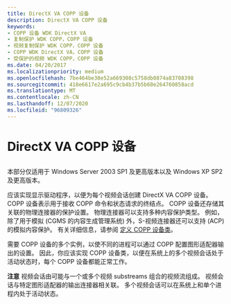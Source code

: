```yaml
---
title: DirectX VA COPP 设备
description: DirectX VA COPP 设备
keywords:
- COPP 设备 WDK DirectX VA
- 复制保护 WDK COPP，COPP 设备
- 视频复制保护 WDK COPP，COPP 设备
- COPP WDK DirectX VA，COPP 设备
- 受保护的视频 WDK COPP，COPP 设备
ms.date: 04/20/2017
ms.localizationpriority: medium
ms.openlocfilehash: 7be464be30e52a669308c5758db0874a83708398
ms.sourcegitcommit: 418e6617e2a695c9cb4b37b5b60e264760858acd
ms.translationtype: MT
ms.contentlocale: zh-CN
ms.lasthandoff: 12/07/2020
ms.locfileid: "96809326"
---
```

# <a name="directx-va-copp-device"></a>DirectX VA COPP 设备


## <span id="ddk_directx_va_copp_device_gg"></span><span id="DDK_DIRECTX_VA_COPP_DEVICE_GG"></span>


本部分仅适用于 Windows Server 2003 SP1 及更高版本以及 Windows XP SP2 及更高版本。

应该实现显示驱动程序，以便为每个视频会话创建 DirectX VA COPP 设备。 COPP 设备表示用于接收 COPP 命令和状态请求的终结点。 COPP 设备还存储其关联的物理连接器的保护设置。 物理连接器可以支持多种内容保护类型。 例如，除了用于模拟 (CGMS 的内容生成管理系统) 外，S-视频连接器还可以支持 (ACP) 的模拟内容保护。 有关详细信息，请参阅 [定义 COPP 设备类](defining-the-copp-device-class.md)。

需要 COPP 设备的多个实例，以使不同的进程可以通过 COPP 配置图形适配器输出的设置。 因此，你应该实现 COPP 设备类，以便在系统上的多个视频会话处于活动状态时，每个 COPP 设备都能正常工作。

**注意**   视频会话由可能与一个或多个视频 substreams 组合的视频流组成。 视频会话与特定图形适配器的输出连接器相关联。 多个视频会话可以在系统上和单个进程内处于活动状态。

 

 

 





